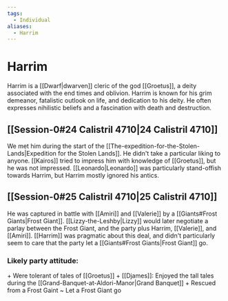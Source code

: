 ```yaml
---
tags:
  - Individual
aliases:
  - Harrim
---
```

# Harrim
Harrim is a [[Dwarf|dwarven]] cleric of the god [[Groetus]], a deity associated with the end times and oblivion. Harrim is known for his grim demeanor, fatalistic outlook on life, and dedication to his deity. He often expresses nihilistic beliefs and a fascination with death and destruction. 

## [[Session-0#24 Calistril 4710|24 Calistril 4710]]
We met him during the start of the [[The-expedition-for-the-Stolen-Lands|Expedition for the Stolen Lands]]. He didn't take a particular liking to anyone. [[Kairos]] tried to impress him with knowledge of [[Groetus]], but he was not impressed. [[Leonardo|Leonardo]] was particularly stand-offish towards Harrim, but Harrim mostly ignored his antics.

## [[Session-0#25 Calistril 4710|25 Calistril 4710]]
He was captured in battle with [[Amiri]] and [[Valerie]] by a [[Giants#Frost Giants|Frost Giant]]. [[Lizzy-the-Leshby|Lizzy]] would later negotiate a parlay between the Frost Giant, and the party plus Harrim, [[Valerie]], and [[Amiri]]. [[Harrim]] was pragmatic about this deal, and didn't particularly seem to care that the party let a [[Giants#Frost Giants|Frost Giant]] go. 
### Likely party attitude:
\+ Were tolerant of tales of [[Groetus]]
\+ [[Djames]]: Enjoyed the tall tales during the [[Grand-Banquet-at-Aldori-Manor|Grand Banquet]]
\+ Rescued from a Frost Gaint
\~ Let a Frost Giant go
